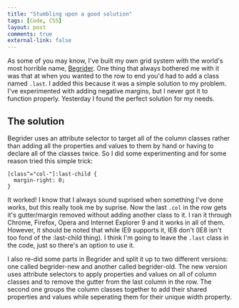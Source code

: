 ```yaml
---
title: "Stumbling upon a good solution"
tags: [Code, CSS]
layout: post
comments: true
external-link: false
---
```

As some of you may know, I've built my own grid system with the world's most horrible name, [Begrider](/projects/begrider/ "Begrider is a simple, twelve column 1140px fluid grid system"). One thing that always bothered me with it was that at when you wanted to the row to end you'd had to add a class named `.last`.  I added this because it was a simple solution to my problem. I've experimented with adding negative margins, but I never got it to function properly. Yesterday I found the perfect solution for my needs. 

## The solution

Begrider uses an attribute selector to target all of the column classes rather than adding all the properties and values to them by hand or having to declare all of the classes twice. So I did some experimenting and for some reason tried this simple trick:

    [class^="col-"]:last-child {
      margin-right: 0;
    }

It worked! I know that I always sound suprised when something I've done works, but this really took me by suprise. Now the last `.col` in the row gets it's gutter/margin removed without adding another class to it. I ran it through Chrome, Firefox, Opera and Internet Explorer 9 and it works in all of them. However, it should be noted that while IE9 supports it, IE8 don't (IE8 isn't too fond of the :last-child thing). I think I'm going to leave the `.last` class in the code, just so there's an option to use it. 

I also re-did some parts in Begrider and split it up to two different versions: one called begrider-new and another called begrider-old. The new version uses attribute selectors to apply properties and values on all of column classes and to remove the gutter from the last column in the row. The second one groups the column classes together to add their shared properties and values while seperating them for their unique width property.
